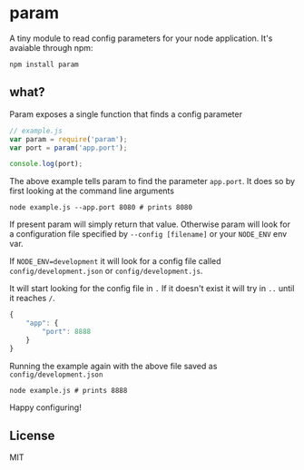 # param

A tiny module to read config parameters for your node application.
It's avaiable through npm:

	npm install param

## what?

Param exposes a single function that finds a config parameter

``` js
// example.js
var param = require('param');
var port = param('app.port');

console.log(port);
```

The above example tells param to find the parameter `app.port`.
It does so by first looking at the command line arguments

	node example.js --app.port 8080 # prints 8080

If present param will simply return that value.
Otherwise param will look for a configuration file specified by `--config [filename]` or your `NODE_ENV` env var.

If `NODE_ENV=development` it will look for a config file called `config/development.json` or `config/development.js`.

It will start looking for the config file in `.` If it doesn't exist it will try in `..` until it reaches `/`.

``` js
{
	"app": {
		"port": 8888
	}
}
```

Running the example again with the above file saved as `config/development.json`

	node example.js # prints 8888

Happy configuring!

## License

MIT
